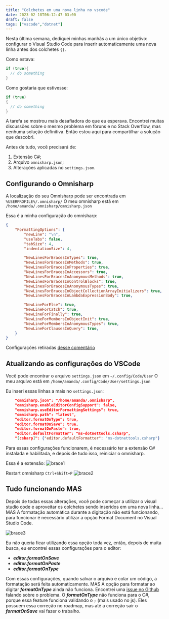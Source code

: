 ```yaml
---
title: "Colchetes em uma nova linha no vscode"
date: 2023-02-18T06:12:47-03:00
draft: false
tags: ["vscode","dotnet"]
---
```


Nesta última semana, dediquei minhas manhãs a um único objetivo: configurar o Visual Studio Code para inserir automaticamente uma nova linha antes dos colchetes `{}`.

Como estava:
```csharp
if (true){
  // do something
}
```

Como gostaria que estivesse:
```csharp
if (true)
{
  // do something
}
```

A tarefa se mostrou mais desafiadora do que eu esperava.
Encontrei muitas discussões sobre o mesmo problema em fóruns e no Stack Overflow, mas nenhuma solução definitiva. Então estou aqui para compartilhar a solução que descobri.

Antes de tudo, você precisará de:
1. Extensão C#;
2. Arquivo `omnisharp.json`;
3. Alterações aplicadas no `settings.json`.

## Configurando o Omnisharp

A localização do seu Omnisharp pode ser encontrada em `%USERPROFILE%/.omnisharp/` 
O meu omnisharp está em `/home/amanda/.omnisharp/omnisharp.json`

Essa é a minha configuração do omnisharp:

```json
{
    "FormattingOptions": {
        "newLine": "\n",
        "useTabs": false,
        "tabSize": 4,
        "indentationSize": 4,

        "NewLinesForBracesInTypes": true,
        "NewLinesForBracesInMethods": true,
        "NewLinesForBracesInProperties": true,
        "NewLinesForBracesInAccessors": true,
        "NewLinesForBracesInAnonymousMethods": true,
        "NewLinesForBracesInControlBlocks": true,
        "NewLinesForBracesInAnonymousTypes": true,
        "NewLinesForBracesInObjectCollectionArrayInitializers": true,
        "NewLinesForBracesInLambdaExpressionBody": true,

        "NewLineForElse": true,
        "NewLineForCatch": true,
        "NewLineForFinally": true,
        "NewLineForMembersInObjectInit": true,
        "NewLineForMembersInAnonymousTypes": true,
        "NewLineForClausesInQuery": true,
    }
}
```
Configurações retiradas [desse comentário](https://github.com/OmniSharp/omnisharp-vscode/issues/1506#issuecomment-303390666)

## Atualizando as configurações do VSCode

Você pode encontrar o arquivo `settings.json` em `~/.config/Code/User`
O meu arquivo está em `/home/amanda/.config/Code/User/settings.json`

Eu inseri essas linhas a mais no `settings.json`:

```json
    "omnisharp.json": "/home/amanda/.omnisharp",
    "omnisharp.enableEditorConfigSupport": false,
    "omnisharp.useEditorFormattingSettings": true,
    "omnisharp.path": "latest",
    "editor.formatOnType": true,
    "editor.formatOnSave": true,
    "editor.formatOnPaste": true,
    "editor.defaultFormatter": "ms-dotnettools.csharp",
    "[csharp]": {"editor.defaultFormatter": "ms-dotnettools.csharp"}
```
Para essas configurações funcionarem, é necessário ter a extensão C# instalada e habilitada, e depois de tudo isso, reiniciar o omnisharp.

Essa é a extensão:
![brace1](/img/brace1.png)

Restart omnisharp
`Ctrl+Shift+P`
![brace2](/img/brace2.png)

## Tudo funcionando MAS
Depois de todas essas alterações, você pode começar a utilizar o visual studio code e aproveitar os colchetes sendo inseridos em uma nova linha...
MAS
A formatação automática durante a digitação não está funcionando, para funcionar é necessário utilizar a opção Format Document no Visual Studio Code.

![brace3](/img/brace3.png)

Eu não queria ficar utilizando essa opção toda vez, então, depois de muita busca, eu encontrei essas configurações para o editor:
- ***editor.formatOnSave***
- ***editor.formatOnPaste***
- ***editor.formatOnType***

Com essas configurações, quando salvar o arquivo e colar um código, a formatação será feita automaticamente.
MAS
A opção para formatar ao digitar ***formatOnType*** ainda não funciona.
Encontrei uma [issue no Github](https://github.com/microsoft/vscode-cpptools/issues/1419) falando sobre o problema. O ***formatOnType*** não funciona para o C#, porque essa feature funciona validando o `;` (mais usado no js). Eles possuem essa correção no roadmap, mas até a correção sair o ***formatOnSave*** vai fazer o trabalho.
